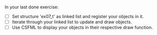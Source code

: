 In your last done exercise:
- [ ] Set structure 'ex07_t' as linked list and register your objects in it.
- [ ] Iterate through your linked list to update and draw objects.
- [ ] Use CSFML to display your objects in their respective draw function.
